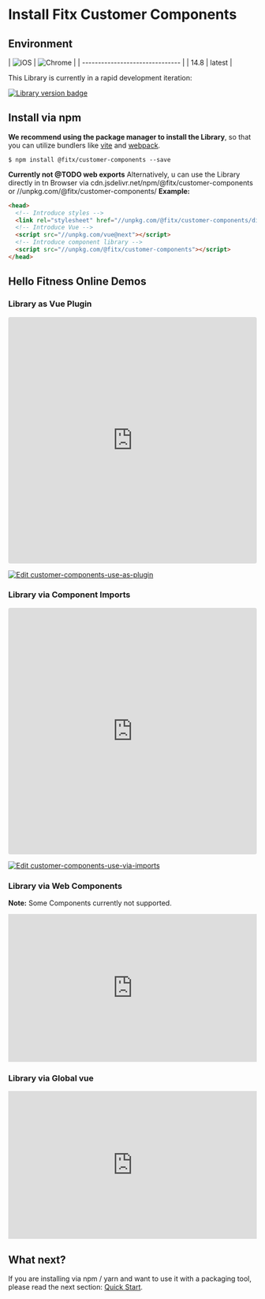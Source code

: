 # Install Fitx Customer Components

## Environment

| ![iOS](https://cdn.jsdelivr.net/npm/@browser-logos/safari/safari_32x32.png) | ![Chrome](https://cdn.jsdelivr.net/npm/@browser-logos/chrome/chrome_32x32.png) |
| ------------------------------- |
| 14.8 | latest |

This Library is currently in a rapid development iteration:

[![Library version badge](https://img.shields.io/npm/v/@fitx/customer-components.svg?style=flat-square)](https://www.npmjs.org/package/@fitx/customer-components)

## Install via npm

**We recommend using the package manager to install the Library**,
so that you can utilize bundlers like [vite](https://vitejs.dev) and
[webpack](https://webpack.js.org/).

```shell
$ npm install @fitx/customer-components --save
```

**Currently not @TODO web exports** Alternatively, u can use the Library directly in tn Browser
via cdn.jsdelivr.net/npm/@fitx/customer-components or //unpkg.com/@fitx/customer-components/
**Example:**

```html
<head>
  <!-- Introduce styles -->
  <link rel="stylesheet" href="//unpkg.com/@fitx/customer-components/dist/customer-components.css" />
  <!-- Introduce Vue -->
  <script src="//unpkg.com/vue@next"></script>
  <!-- Introduce component library -->
  <script src="//unpkg.com/@fitx/customer-components"></script>
</head>
```

## Hello Fitness Online Demos

### Library as Vue Plugin

<iframe src="https://codesandbox.io/embed/customer-components-use-as-plugin-qldlw?fontsize=14&hidenavigation=1&theme=light"
style="width:100%; height:500px; border:0; border-radius: 4px; overflow:hidden;"
title="customer-components-use-as-plugin"
allow="accelerometer; ambient-light-sensor; camera; encrypted-media; geolocation; gyroscope; hid; microphone; midi; payment; usb; vr; xr-spatial-tracking"
sandbox="allow-forms allow-modals allow-popups allow-presentation allow-same-origin allow-scripts"
></iframe>

[![Edit customer-components-use-as-plugin](https://codesandbox.io/static/img/play-codesandbox.svg)](https://codesandbox.io/s/customer-components-use-as-plugin-qldlw?fontsize=14&hidenavigation=1&theme=light)

### Library via Component Imports

<iframe src="https://codesandbox.io/embed/customer-components-use-via-imports-jzkqf?fontsize=14&hidenavigation=1&module=%2Fsrc%2Fcomponents%2FHelloWorld.vue&theme=light"
style="width:100%; height:500px; border:0; border-radius: 4px; overflow:hidden;"
title="customer-components-use-via-imports"
allow="accelerometer; ambient-light-sensor; camera; encrypted-media; geolocation; gyroscope; hid; microphone; midi; payment; usb; vr; xr-spatial-tracking"
sandbox="allow-forms allow-modals allow-popups allow-presentation allow-same-origin allow-scripts"
></iframe>

[![Edit customer-components-use-via-imports](https://codesandbox.io/static/img/play-codesandbox.svg)](https://codesandbox.io/s/customer-components-use-via-imports-jzkqf?fontsize=14&hidenavigation=1&module=%2Fsrc%2Fcomponents%2FHelloWorld.vue&theme=light)

### Library via Web Components

**Note:** Some Components currently not supported.

<iframe height="300" style="width: 100%;" scrolling="no" title="Untitled" src="https://codepen.io/webdesignberlin/embed/GRvpjrj?default-tab=html%2Cresult&theme-id=light" frameborder="no" loading="lazy" allowtransparency="true" allowfullscreen="true">
  See the Pen <a href="https://codepen.io/webdesignberlin/pen/GRvpjrj">
  Untitled</a> by webdesignberlin (<a href="https://codepen.io/webdesignberlin">@webdesignberlin</a>)
  on <a href="https://codepen.io">CodePen</a>.
</iframe>

### Library via Global vue

<iframe height="300" style="width: 100%;" scrolling="no" title="Customer Components Vue Web Demo" src="https://codepen.io/webdesignberlin/embed/gOxbgLP?default-tab=html%2Cresult&theme-id=light" frameborder="no" loading="lazy" allowtransparency="true" allowfullscreen="true">
  See the Pen <a href="https://codepen.io/webdesignberlin/pen/gOxbgLP">
  Customer Components Vue Web Demo</a> by webdesignberlin (<a href="https://codepen.io/webdesignberlin">@webdesignberlin</a>)
  on <a href="https://codepen.io">CodePen</a>.
</iframe>

## What next?
If you are installing via npm / yarn and want to use it with
a packaging tool, please read the
next section: [Quick Start](./quickstart).
